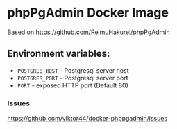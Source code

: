 # phpPgAdmin Docker Image

Based on https://github.com/ReimuHakurei/phpPgAdmin

## Environment variables:

 * `POSTGRES_HOST` - Postgresql server host
 * `POSTGRES_PORT` - Postgresql server port
 * `PORT` - exposed HTTP port (Default 80)

### Issues

https://github.com/viktor44/docker-phppgadmin/issues



